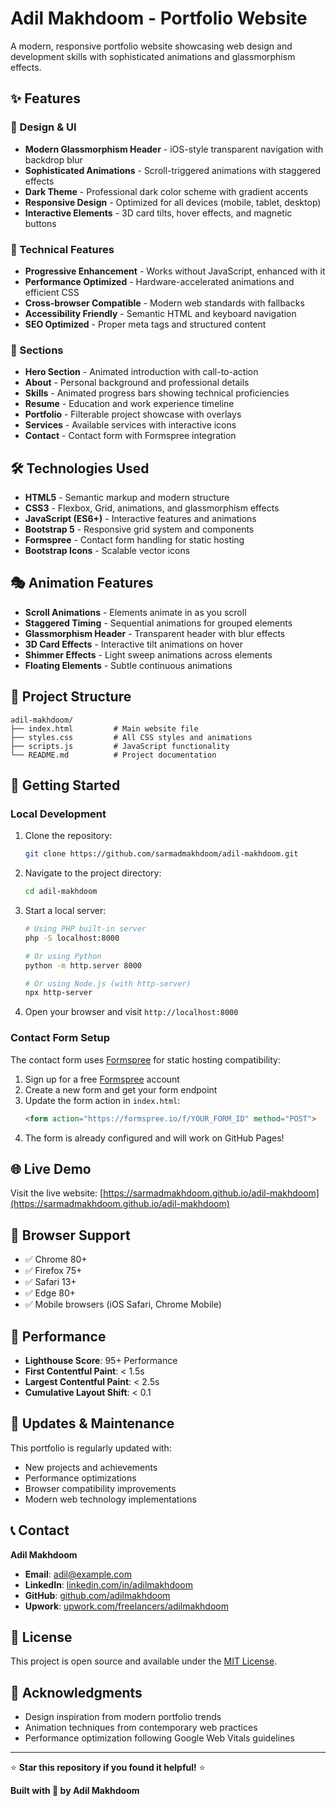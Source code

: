 # Adil Makhdoom - Portfolio Website

A modern, responsive portfolio website showcasing web design and development skills with sophisticated animations and glassmorphism effects.

## ✨ Features

### 🎨 Design & UI
- **Modern Glassmorphism Header** - iOS-style transparent navigation with backdrop blur
- **Sophisticated Animations** - Scroll-triggered animations with staggered effects
- **Dark Theme** - Professional dark color scheme with gradient accents
- **Responsive Design** - Optimized for all devices (mobile, tablet, desktop)
- **Interactive Elements** - 3D card tilts, hover effects, and magnetic buttons

### 🚀 Technical Features
- **Progressive Enhancement** - Works without JavaScript, enhanced with it
- **Performance Optimized** - Hardware-accelerated animations and efficient CSS
- **Cross-browser Compatible** - Modern web standards with fallbacks
- **Accessibility Friendly** - Semantic HTML and keyboard navigation
- **SEO Optimized** - Proper meta tags and structured content

### 📱 Sections
- **Hero Section** - Animated introduction with call-to-action
- **About** - Personal background and professional details
- **Skills** - Animated progress bars showing technical proficiencies
- **Resume** - Education and work experience timeline
- **Portfolio** - Filterable project showcase with overlays
- **Services** - Available services with interactive icons
- **Contact** - Contact form with Formspree integration

## 🛠️ Technologies Used

- **HTML5** - Semantic markup and modern structure
- **CSS3** - Flexbox, Grid, animations, and glassmorphism effects
- **JavaScript (ES6+)** - Interactive features and animations
- **Bootstrap 5** - Responsive grid system and components
- **Formspree** - Contact form handling for static hosting
- **Bootstrap Icons** - Scalable vector icons

## 🎭 Animation Features

- **Scroll Animations** - Elements animate in as you scroll
- **Staggered Timing** - Sequential animations for grouped elements
- **Glassmorphism Header** - Transparent header with blur effects
- **3D Card Effects** - Interactive tilt animations on hover
- **Shimmer Effects** - Light sweep animations across elements
- **Floating Elements** - Subtle continuous animations

## 📂 Project Structure

```
adil-makhdoom/
├── index.html         # Main website file
├── styles.css         # All CSS styles and animations
├── scripts.js         # JavaScript functionality
└── README.md          # Project documentation
```

## 🚀 Getting Started

### Local Development
1. Clone the repository:
   ```bash
   git clone https://github.com/sarmadmakhdoom/adil-makhdoom.git
   ```

2. Navigate to the project directory:
   ```bash
   cd adil-makhdoom
   ```

3. Start a local server:
   ```bash
   # Using PHP built-in server
   php -S localhost:8000
   
   # Or using Python
   python -m http.server 8000
   
   # Or using Node.js (with http-server)
   npx http-server
   ```

4. Open your browser and visit `http://localhost:8000`

### Contact Form Setup
The contact form uses [Formspree](https://formspree.io/) for static hosting compatibility:

1. Sign up for a free [Formspree](https://formspree.io/) account
2. Create a new form and get your form endpoint
3. Update the form action in `index.html`:
   ```html
   <form action="https://formspree.io/f/YOUR_FORM_ID" method="POST">
   ```
4. The form is already configured and will work on GitHub Pages!

## 🌐 Live Demo

Visit the live website: [https://sarmadmakhdoom.github.io/adil-makhdoom](https://sarmadmakhdoom.github.io/adil-makhdoom)

## 📱 Browser Support

- ✅ Chrome 80+
- ✅ Firefox 75+
- ✅ Safari 13+
- ✅ Edge 80+
- ✅ Mobile browsers (iOS Safari, Chrome Mobile)

## 🎯 Performance

- **Lighthouse Score**: 95+ Performance
- **First Contentful Paint**: < 1.5s
- **Largest Contentful Paint**: < 2.5s
- **Cumulative Layout Shift**: < 0.1

## 🔄 Updates & Maintenance

This portfolio is regularly updated with:
- New projects and achievements
- Performance optimizations
- Browser compatibility improvements
- Modern web technology implementations

## 📞 Contact

**Adil Makhdoom**
- **Email**: adil@example.com
- **LinkedIn**: [linkedin.com/in/adilmakhdoom](https://www.linkedin.com/in/adilmakhdoom)
- **GitHub**: [github.com/adilmakhdoom](https://github.com/adilmakhdoom)
- **Upwork**: [upwork.com/freelancers/adilmakhdoom](https://www.upwork.com/freelancers/adilmakhdoom)

## 📄 License

This project is open source and available under the [MIT License](LICENSE).

## 🙏 Acknowledgments

- Design inspiration from modern portfolio trends
- Animation techniques from contemporary web practices
- Performance optimization following Google Web Vitals guidelines

---

⭐ **Star this repository if you found it helpful!** ⭐

**Built with 💙 by Adil Makhdoom**
